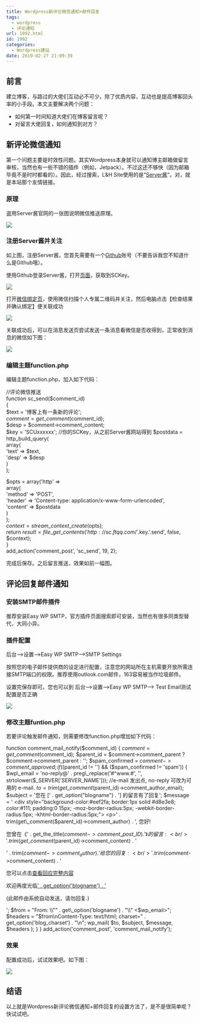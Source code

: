```yaml
---
title: Wordpress新评论微信通知+邮件回复
tags:
  - wordpress
  - 评论通知
url: 1992.html
id: 1992
categories:
  - Wordpress建站
date: 2019-02-27 21:09:39
---
```


前言
--

建立博客，与路过的大佬们互动必不可少。除了优质内容，互动也是提高博客回头率的小手段。本文主要解决两个问题：

*   如何第一时间知道大佬们在博客留言呢？
*   对留言大佬回复，如何通知到对方？

新评论微信通知
-------

第一个问题主要是时效性问题。其实Wordpress本身就可以通知博主邮箱做留言审核，当然也有一些不错的插件（例如，Jetpack）。不过这还不够快（因为邮箱毕竟不是时时都看的）。因此，经过搜索，L&H Site使用的是“[Server酱](http://sc.ftqq.com/3.version)”。对，就是本站那个友情链接。

### 原理

盗用Server酱官网的一张图说明微信推送原理。

![](http://anime-img.stor.sinaapp.com/5bf55cc81c840.gif)

### 注册Server酱并关注

如上图，注册Server酱，您首先需要有一个[Github](https://github.com/)账号（不要告诉我您不知道什么是Github哦）。

使用Github登录Server酱，打开[页面](http://sc.ftqq.com/?c=code)，获取到SCKey。

![](https://l2h.site/wp-content/uploads/2019/02/ServerChan2-512x1024.jpg)

打开[微信绑定页](http://sc.ftqq.com/?c=wechat&a=bind)，使用微信扫描个人专属二维码并关注，然后电脑点击【检查结果并确认绑定】便关联成功

![](https://l2h.site/wp-content/uploads/2019/02/ServerChan1-512x1024.png)

关联成功后，可以在消息发送页尝试发送一条消息看微信是否收得到，正常收到消息的微信如下图：

![](https://l2h.site/wp-content/uploads/2019/02/ServerChan3-512x1024.jpg)

### 编辑主题function.php

编辑主题function.php，加入如下代码：

//评论微信推送  
function sc\_send($comment\_id)  
{  
$text = '博客上有一条新的评论';  
$comment = get\_comment($comment\_id);  
$desp = $comment->comment_content;  
$key = 'SCUxxxxxx';  //你的SCKey，从之前Server酱网站得到
$postdata = http\_build\_query(  
array(  
'text' => $text,  
'desp' => $desp  
)  
);  
   
$opts = array('http' =>  
array(  
'method' => 'POST',  
'header' => 'Content-type: application/x-www-form-urlencoded',  
'content' => $postdata  
)  
);  
$context = stream\_context\_create($opts);  
return $result = file\_get\_contents('http://sc.ftqq.com/'.$key.'.send', false, $context);  
}  
add\_action('comment\_post', 'sc_send', 19, 2);  

完成后保存。之后留言推送，效果如前一幅图。

评论回复邮件通知
--------

### 安装SMTP邮件插件

推荐安装Easy WP SMTP，官方插件页面搜索即可安装，当然也有很多同类型替代，大同小异。

### 插件配置

后台-->设置-->Easy WP SMTP-->SMTP Settings

按照您的电子邮件提供商的设定进行配置，注意您的网站所在主机需要开放所需连接SMTP端口的权限。推荐使用outlook.com邮件，163容易被当作垃圾邮件。

设置完保存即可。您也可以到 后台-->设置-->Easy WP SMTP--> Test Email测试配置是否正确

![](https://l2h.site/wp-content/uploads/2019/02/Mail-Notify-2.png)

### 修改主题funtion.php

若要评论触发邮件通知，则需要修改function.php增加如下代码：

function comment\_mail\_notify($comment_id) {
  $comment = get\_comment($comment\_id);
  $parent\_id = $comment->comment\_parent ? $comment->comment_parent : '';
  $spam\_confirmed = $comment->comment\_approved;
  if (($parent\_id != '') && ($spam\_confirmed != 'spam')) {
    $wp\_email = 'no-reply@' . preg\_replace('#^www.#', '', strtolower($\_SERVER\['SERVER\_NAME'\])); //e-mail 发出点, no-reply 可改为可用的 e-mail.
    $to = trim(get\_comment($parent\_id)->comment\_author\_email);
    $subject = '您在 \[' . get_option("blogname") . '\] 的留言有了回复';
    $message = '
    <div style="background-color:#eef2fa; border:1px solid #d8e3e8; color:#111; padding:0 15px; -moz-border-radius:5px; -webkit-border-radius:5px; -khtml-border-radius:5px;">
      <p>' . trim(get\_comment($parent\_id)->comment_author) . ', 您好!</p>
      <p>您曾在《' . get\_the\_title($comment->comment\_post\_ID) . '》的留言:<br />'
       . trim(get\_comment($parent\_id)->comment_content) . '</p>
      <p>' . trim($comment->comment_author) . ' 给您的回复:<br />'
       . trim($comment->comment_content) . '<br /></p>
      <p>您可以点击<a href="' . htmlspecialchars(get\_comment\_link($parent_id, array('type' => 'comment'))) . '">查看回应完整内容</a></p>
      <p>欢迎再度光临<a href="' . get\_option('home') . '">' . get\_option('blogname') . '</a></p>
      <p>(此邮件由系统自动发送，请勿回复.)</p>
    </div>';
      $from = "From: \\"" . get\_option('blogname') . "\\" <$wp\_email>";
      $headers = "$from\\nContent-Type: text/html; charset=" . get\_option('blog\_charset') . "\\n";
      wp_mail( $to, $subject, $message, $headers );
  }
}
add\_action('comment\_post', 'comment\_mail\_notify');

### 效果

配置成功后，试试效果吧。如下图：

![](https://l2h.site/wp-content/uploads/2019/02/Mail-Notify.png)

结语
--

以上就是Wordpress新评论微信通知+邮件回复的设置方法了，是不是很简单呢？快试试吧。